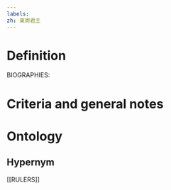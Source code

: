 ```yaml
---
labels: 
zh: 東周君主
---
```


# Definition
BIOGRAPHIES:
# Criteria and general notes
# Ontology

## Hypernym
[[RULERS]]